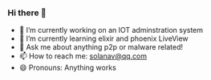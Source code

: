 ### Hi there 👋
- 🔭 I’m currently working on an IOT adminstration system
- 🌱 I’m currently learning elixir and phoenix LiveView
- 💬 Ask me about anything p2p or malware related!
- 📫 How to reach me: solanav@qq.com
- 😄 Pronouns: Anything works
